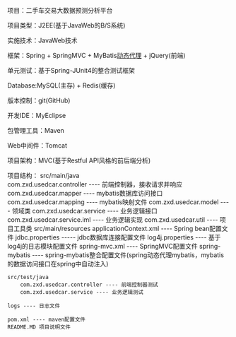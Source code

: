 项目：二手车交易大数据预测分析平台

项目类型：J2EE(基于JavaWeb的B/S系统)

实施技术：JavaWeb技术

框架：Spring + SpringMVC + MyBatis[动态代理](后端) + jQuery(前端)

单元测试：基于Spring-JUnit4的整合测试框架

Database:MySQL(主存) + Redis(缓存)

版本控制：git(GitHub)

开发IDE：MyEclipse

包管理工具：Maven

Web中间件：Tomcat

项目架构：MVC(基于Restful API风格的前后端分析)

项目结构：
	src/main/java	
		com.zxd.usedcar.controller ---- 前端控制器，接收请求并响应
		com.zxd.usedcar.mapper ---- mybatis数据库访问接口
		com.zxd.usedcar.mapping ---- mybatis映射文件
		com.zxd.usedcar.model ---- 领域类
		com.zxd.usedcar.service ---- 业务逻辑接口
		com.zxd.usedcar.service.iml ---- 业务逻辑实现
		com.zxd.usedcar.util ---- 项目工具类
	src/main/resources
		applicationContext.xml ---- Spring bean配置文件
		jdbc.properties ----- jdbc数据库连接配置文件
		log4j.properties ---- 基于log4j的日志模块配置文件
		spring-mvc.xml ---- SpringMVC配置文件
		spring-mybatis ---- spring-mybatis整合配置文件(spring动态代理mybatis，mybatis的数据访问接口在spring中自动注入)
	
	src/test/java
	    com.zxd.usedcar.controller ---- 前端控制器测试
	    com.zxd.usedcar.service ---- 业务逻辑测试
	
	logs ---- 日志文件
	
	pom.xml ---- maven配置文件
	README.MD 项目说明文件

